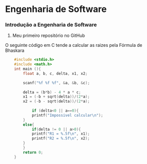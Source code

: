 # Engenharia de Software
### Introdução a Engenharia de Software
1. Meu primeiro repositório no GitHub



O seguinte código em C tende a calcular as raizes pela Fórmula de Bhaskara 



```C
	#include <stdio.h>
	#include <math.h>
	int main (){
		float a, b, c, delta, x1, x2;
		
		scanf("%f %f %f", &a, &b, &c);
		
		delta = (b*b) - 4 * a * c;
		x1 = (-b + sqrt(delta))/(2*a);
		x2 = (-b - sqrt(delta))/(2*a);
		
			if (delta<0 || a==0){
			printf("Impossivel calcular\n");	
		}
		else{
			if(delta != 0 || a>0){
			printf("R1 = %.5f\n", x1);
			printf("R2 = %.5f\n", x2);
		}
		}		
		return 0;
	}
```
